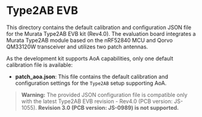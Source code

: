 # Type2AB EVB

This directory contains the default calibration and configuration JSON file for the Murata Type2AB EVB kit (Rev4.0). The evaluation board integrates a Murata Type2AB module based on the nRF52840 MCU and Qorvo QM33120W transceiver and utilizes two patch antennas.

As the development kit supports AoA capabilities, only one default calibration file is available:

- **patch_aoa.json**: This file contains the default calibration and configuration settings for the `Type2AB` setup supporting AoA.

> **Warning:** The provided JSON configuration file is compatible only with the latest Type2AB EVB revision - Rev4.0 (PCB version: JS-1055). **Revision 3.0 (PCB version: JS-0989) is not supported.**
